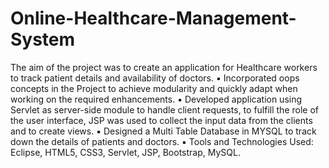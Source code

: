 # Online-Healthcare-Management-System

The aim of the project was to create an application for Healthcare workers to track patient details and availability of doctors.
▪ Incorporated oops concepts in the Project to achieve modularity and quickly adapt when working on the required enhancements.
▪ Developed application using Servlet as server-side module to handle client requests, to fulfill the role of the user interface, JSP was
used to collect the input data from the clients and to create views.
▪ Designed a Multi Table Database in MYSQL to track down the details of patients and doctors.
▪ Tools and Technologies Used: Eclipse, HTML5, CSS3, Servlet, JSP, Bootstrap, MySQL.
